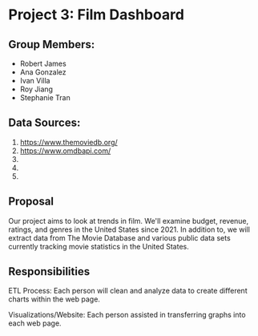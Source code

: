 # Project 3: Film Dashboard

## Group Members:
* Robert James
* Ana Gonzalez
* Ivan Villa
* Roy Jiang
* Stephanie Tran

## Data Sources:
1) https://www.themoviedb.org/
2) https://www.omdbapi.com/
3) 
4)
5)

## Proposal
Our project aims to look at trends in film. We'll examine budget, revenue, ratings, and genres in the United States since 2021. In addition to, we will extract data from The Movie Database and various public data sets currently tracking movie statistics in the United States.

## Responsibilities
ETL Process: Each person will clean and analyze data to create different charts within the web page.

Visualizations/Website: Each person assisted in transferring graphs into each web page.


